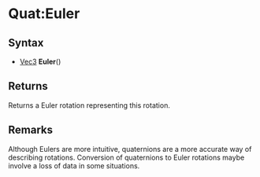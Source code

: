 # Quat:Euler #

## Syntax ##
- [Vec3]() **Euler**()

## Returns ##
Returns a Euler rotation representing this rotation.

## Remarks ##
Although Eulers are more intuitive, quaternions are a more accurate way of describing rotations. Conversion of quaternions to Euler rotations maybe involve a loss of data in some situations.
